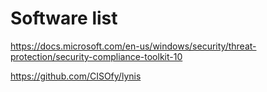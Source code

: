 # Software list

https://docs.microsoft.com/en-us/windows/security/threat-protection/security-compliance-toolkit-10

https://github.com/CISOfy/lynis
